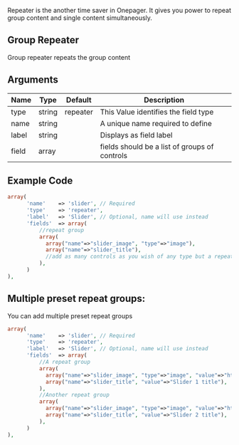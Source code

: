 Repeater is the another time saver in Onepager. It gives you power to repeat group content and single content simultaneously.

## Group Repeater
Group repeater repeats the group content

## Arguments

Name  | Type   | Default  | Description
----- | ------ | -------- | ---------------------------------------------
type  | string | repeater | This Value identifies the field type
name  | string |          | A unique name required to define
label | string |          | Displays as field label
field | array  |          | fields should be a list of groups of controls

## Example Code

```php
array(
      'name'    => 'slider', // Required
      'type'    => 'repeater',
      'label'   => 'Slider', // Optional, name will use instead
      'fields'  => array(
          //repeat group
          array(
            array("name"=>"slider_image", "type"=>"image"),
            array("name"=>"slider_title"),
            //add as many controls as you wish of any type but a repeater
          ),
      )
),
```

## Multiple preset repeat groups:
You can add multiple preset repeat groups

```php
array(
      'name'    => 'slider', // Required
      'type'    => 'repeater',
      'label'   => 'Slider', // Optional, name will use instead
      'fields'  => array(
          //A repeat group
          array(
            array("name"=>"slider_image", "type"=>"image", "value"=>"http://example.com/slider1.jpg"),
            array("name"=>"slider_title", "value"=>"Slider 1 title"),
          ),
          //Another repeat group
          array(
            array("name"=>"slider_image", "type"=>"image", "value"=>"http://example.com/slider2.jpg"),
            array("name"=>"slider_title", "value"=>"Slider 2 title"),
          ),
      )
),
```